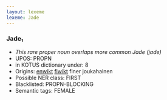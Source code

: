 ```yaml
---
layout: lexeme
lexeme: Jade
---
```


###  Jade₁

* _This rare proper noun overlaps more common *Jade* (jade)_
* UPOS:  PROPN
* in KOTUS dictionary under:  8
* Origins: [enwikt](https://en.wiktionary.org/wiki/Jade) [fiwikt](https://fi.wiktionary.org/wiki/Jade) finer joukahainen 
* Possible NER class:  FIRST
* Blacklisted:  PROPN-BLOCKING
* Semantic tags:  FEMALE

